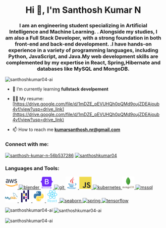 <h1 align="center">Hi 👋, I'm Santhosh Kumar N</h1>
<h3 align="center">I am an engineering student specializing in Artificial Intelligence and Machine Learning. . Alongside my studies, I am also a Full Stack Developer, with a strong foundation in both front-end and back-end development. .I have hands-on experience in a variety of programming languages, including Python, JavaScript, and Java.My web development skills are complemented by my expertise in React, Spring,Hibernate and databases like MySQL and MongoDB.</h3>

<p align="left"> <img src="https://komarev.com/ghpvc/?username=santhoshkumar04-ai&label=Profile%20views&color=0e75b6&style=flat" alt="santhoshkumar04-ai" /> </p>

- 🌱 I’m currently learning **fullstack develpement**

- 👨‍💻 My resume: [https://drive.google.com/file/d/1mDZE_pEVUHQh0pQMd9oujZDEAjoub4vf/view?usp=drive_link](https://drive.google.com/file/d/1mDZE_pEVUHQh0pQMd9oujZDEAjoub4vf/view?usp=drive_link)

- 📫 How to reach me **kumarsanthosh.nr@gmail.com**

<h3 align="left">Connect with me:</h3>
<p align="left">
<a href="https://linkedin.com/in/santhosh-kumar-n-56b537286" target="blank"><img align="center" src="https://raw.githubusercontent.com/rahuldkjain/github-profile-readme-generator/master/src/images/icons/Social/linked-in-alt.svg" alt="santhosh-kumar-n-56b537286" height="30" width="40" /></a>
<a href="https://www.leetcode.com/santhoshkumar04" target="blank"><img align="center" src="https://raw.githubusercontent.com/rahuldkjain/github-profile-readme-generator/master/src/images/icons/Social/leet-code.svg" alt="santhoshkumar04" height="30" width="40" /></a>
</p>

<h3 align="left">Languages and Tools:</h3>
<p align="left"> <a href="https://aws.amazon.com" target="_blank" rel="noreferrer"> <img src="https://raw.githubusercontent.com/devicons/devicon/master/icons/amazonwebservices/amazonwebservices-original-wordmark.svg" alt="aws" width="40" height="40"/> </a> <a href="https://www.blender.org/" target="_blank" rel="noreferrer"> <img src="https://download.blender.org/branding/community/blender_community_badge_white.svg" alt="blender" width="40" height="40"/> </a> <a href="https://getbootstrap.com" target="_blank" rel="noreferrer"> <img src="https://raw.githubusercontent.com/devicons/devicon/master/icons/bootstrap/bootstrap-plain-wordmark.svg" alt="bootstrap" width="40" height="40"/> </a> <a href="https://git-scm.com/" target="_blank" rel="noreferrer"> <img src="https://www.vectorlogo.zone/logos/git-scm/git-scm-icon.svg" alt="git" width="40" height="40"/> </a> <a href="https://www.java.com" target="_blank" rel="noreferrer"> <img src="https://raw.githubusercontent.com/devicons/devicon/master/icons/java/java-original.svg" alt="java" width="40" height="40"/> </a> <a href="https://developer.mozilla.org/en-US/docs/Web/JavaScript" target="_blank" rel="noreferrer"> <img src="https://raw.githubusercontent.com/devicons/devicon/master/icons/javascript/javascript-original.svg" alt="javascript" width="40" height="40"/> </a> <a href="https://kubernetes.io" target="_blank" rel="noreferrer"> <img src="https://www.vectorlogo.zone/logos/kubernetes/kubernetes-icon.svg" alt="kubernetes" width="40" height="40"/> </a> <a href="https://www.mongodb.com/" target="_blank" rel="noreferrer"> <img src="https://raw.githubusercontent.com/devicons/devicon/master/icons/mongodb/mongodb-original-wordmark.svg" alt="mongodb" width="40" height="40"/> </a> <a href="https://www.microsoft.com/en-us/sql-server" target="_blank" rel="noreferrer"> <img src="https://www.svgrepo.com/show/303229/microsoft-sql-server-logo.svg" alt="mssql" width="40" height="40"/> </a> <a href="https://www.mysql.com/" target="_blank" rel="noreferrer"> <img src="https://raw.githubusercontent.com/devicons/devicon/master/icons/mysql/mysql-original-wordmark.svg" alt="mysql" width="40" height="40"/> </a> <a href="https://pandas.pydata.org/" target="_blank" rel="noreferrer"> <img src="https://raw.githubusercontent.com/devicons/devicon/2ae2a900d2f041da66e950e4d48052658d850630/icons/pandas/pandas-original.svg" alt="pandas" width="40" height="40"/> </a> <a href="https://www.python.org" target="_blank" rel="noreferrer"> <img src="https://raw.githubusercontent.com/devicons/devicon/master/icons/python/python-original.svg" alt="python" width="40" height="40"/> </a> <a href="https://reactjs.org/" target="_blank" rel="noreferrer"> <img src="https://raw.githubusercontent.com/devicons/devicon/master/icons/react/react-original-wordmark.svg" alt="react" width="40" height="40"/> </a> <a href="https://seaborn.pydata.org/" target="_blank" rel="noreferrer"> <img src="https://seaborn.pydata.org/_images/logo-mark-lightbg.svg" alt="seaborn" width="40" height="40"/> </a> <a href="https://spring.io/" target="_blank" rel="noreferrer"> <img src="https://www.vectorlogo.zone/logos/springio/springio-icon.svg" alt="spring" width="40" height="40"/> </a> <a href="https://www.tensorflow.org" target="_blank" rel="noreferrer"> <img src="https://www.vectorlogo.zone/logos/tensorflow/tensorflow-icon.svg" alt="tensorflow" width="40" height="40"/> </a> </p>

<p><img align="left" src="https://github-readme-stats.vercel.app/api/top-langs?username=santhoshkumar04-ai&show_icons=true&locale=en&layout=compact" alt="santhoshkumar04-ai" /></p>

<p>&nbsp;<img align="center" src="https://github-readme-stats.vercel.app/api?username=santhoshkumar04-ai&show_icons=true&locale=en" alt="santhoshkumar04-ai" /></p>

<p><img align="center" src="https://github-readme-streak-stats.herokuapp.com/?user=santhoshkumar04-ai&" alt="santhoshkumar04-ai" /></p>
